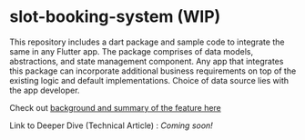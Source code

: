 # slot-booking-system (WIP)

This repository includes a dart package and sample code to integrate the same in any Flutter app. The package comprises of data models, abstractions, and state management component. Any app that integrates this package can incorporate additional business requirements on top of the existing logic and default implementations. Choice of data source lies with the app developer.

Check out [background and summary of the feature here](https://www.linkedin.com/pulse/revolutionized-workflows-our-in-house-time-slot-scheduling-joshi-1plkf/?trk=public_profile_article_view)

Link to Deeper Dive (Technical Article) : *Coming soon!*